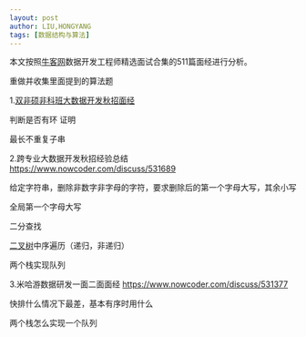 ```yaml
---
layout: post
author: LIU,HONGYANG
tags: [数据结构与算法]
---
```


本文按照[牛客网](https://www.nowcoder.com/discuss/experience?tagId=733)数据开发工程师精选面试合集的511篇面经进行分析。

重做并收集里面提到的算法题



1.[双非硕非科班大数据开发秋招面经](https://www.nowcoder.com/discuss/531999)

判断是否有环 证明

最长不重复子串



2.跨专业大数据开发秋招经验总结 https://www.nowcoder.com/discuss/531689

给定字符串，删除非数字非字母的字符，要求删除后的第一个字母大写，其余小写

全局第一个字母大写



二分查找



[二叉树](https://www.nowcoder.com/jump/super-jump/word?word=二叉树)中序遍历（递归，非递归）





两个栈实现队列





3.米哈游数据研发一面二面面经 https://www.nowcoder.com/discuss/531377



快排什么情况下最差，基本有序时用什么 

两个栈怎么实现一个队列 

